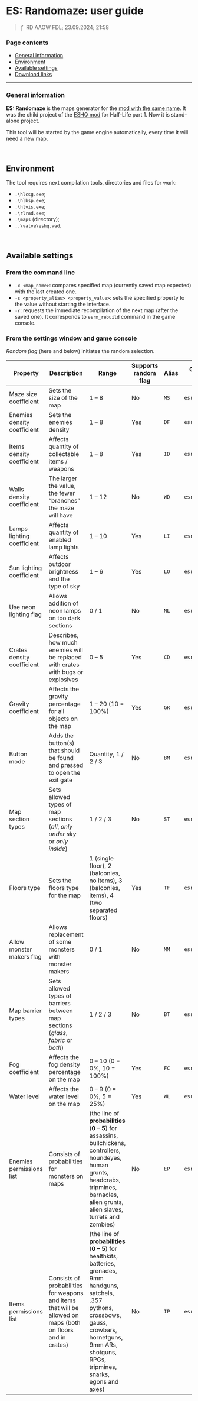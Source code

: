 # ES: Randomaze: user guide
> **ƒ** &nbsp;RD AAOW FDL; 23.09.2024; 21:58



### Page contents

- [General information](#general-information)
- [Environment](#environment)
- [Available settings](#available-settings)
- [Download links](https://moddb.com/mods/esrm)

---

### General information

**ES: Randomaze** is the maps generator for the [mod with the same name](https://moddb.com/mods/esrm).
It was the child project of the [ESHQ mod](https://moddb.com/mods/eshq) for Half-Life part 1.
Now it is stand-alone project.

This tool will be started by the game engine automatically, every time it will need a new map.

&nbsp;



## Environment

The tool requires next compilation tools, directories and files for work:
- `.\hlcsg.exe`;
- `.\hlbsp.exe`;
- `.\hlvis.exe`;
- `.\rlrad.exe`;
- `.\maps` (directory);
- `..\valve\eshq.wad`.

&nbsp;



## Available settings

### From the command line

- `-x <map_name>`: compares specified map (currently saved map expected) with the last created one.
- `-s <property_alias> <property_value>`: sets the specified property to the value without starting the interface.
- `-r`: requests the immediate recompilation of the next map (after the saved one). It corresponds to `esrm_rebuild` command in the game console.

### From the settings window and game console

*Random flag* (here and below) initiates the random selection.

| Property | Description | Range | Supports random flag | Alias | Game console command |
|-|-|-|-|-|-|
| Maze size coefficient | Sets the size of the map | 1 – 8 | No | `MS` | `esrm_size` |
| Enemies density coefficient | Sets the enemies density | 1 – 8 | Yes | `DF` | `esrm_enemies` |
| Items density coefficient | Affects quantity of collectable items / weapons | 1 – 8 | Yes | `ID` | `esrm_items` |
| Walls density coefficient | The larger the value, the fewer “branches” the maze will have | 1 – 12 | No | `WD` | `esrm_walls` |
| Lamps lighting coefficient | Affects quantity of enabled lamp lights | 1 – 10 | Yes | `LI` | `esrm_inlight` |
| Sun lighting coefficient | Affects outdoor brightness and the type of sky | 1 – 6 | Yes | `LO` | `esrm_outlight` |
| Use neon lighting flag | Allows addition of neon lamps on too dark sections | 0 / 1 | No | `NL` | `esrm_neon` |
| Crates density coefficient | Describes, how much enemies will be replaced with crates with bugs or explosives | 0 – 5 | Yes | `CD` | `esrm_crates` |
| Gravity coefficient | Affects the gravity percentage for all objects on the map | 1 – 20 (10 = 100%) | Yes | `GR` | `esrm_gravity` |
| Button mode | Adds the button(s) that should be found and pressed to open the exit gate | Quantity, 1 / 2 / 3 | No | `BM` | `esrm_button` |
| Map section types | Sets allowed types of map sections (*all*, *only under sky* or *only inside*) | 1 / 2 / 3 | No | `ST` | `esrm_sections` |
| Floors type | Sets the floors type for the map | 1 (single floor), 2 (balconies, no items), 3 (balconies, items), 4 (two separated floors) | Yes | `TF` | `esrm_floors_type` |
| Allow monster makers flag | Allows replacement of some monsters with monster makers | 0 / 1 | No | `MM` | `esrm_makers` |
| Map barrier types | Sets allowed types of barriers between map sections (*glass*, *fabric* or *both*) | 1 / 2 / 3 | No | `BT` | `esrm_barriers` |
| Fog coefficient | Affects the fog density percentage on the map | 0 – 10 (0 = 0%, 10 = 100%) | Yes | `FC` | `esrm_fog` |
| Water level | Affects the water level on the map | 0 – 9 (0 = 0%, 5 = 25%) | Yes | `WL` | `esrm_water` |
| Enemies permissions list | Consists of probabilities for monsters on maps | (the line of **probabilities** (**0 – 5**) for assassins, bullchickens, controllers, houndeyes, human grunts, headcrabs, tripmines, barnacles, alien grunts, alien slaves, turrets and zombies) | No | `EP` | `esrm_enemies_list` |
| Items permissions list | Consists of probabilities for weapons and items that will be allowed on maps (both on floors and in crates) | (the line of **probabilities** (**0 – 5**) for healthkits, batteries, grenades, 9mm handguns, satchels, .357 pythons, crossbows, gauss, crowbars, hornetguns, 9mm ARs, shotguns, RPGs, tripmines, snarks, egons and axes) | No | `IP` | `esrm_items_list` |
